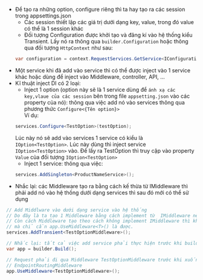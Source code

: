 - Để tạo ra những option, configure riêng thì ta hay tạo ra các session trong appsettings.json
    + Các session thiết lập các giá trị dưới dạng key, value, trong đó value có thể là 1 session khác
    + Đối tượng Configuration được khởi tạo và đăng kí vào hệ thống kiểu Transient. Lấy nó ra thông qua `builder.Configuration` hoặc thông qua đối tượng `HttpContext` như sau:  
    ```csharp
    var configuration = context.RequestServices.GetService<IConfiguration>();
    ```
- Một service khi đã add vào service thì có thể được inject vào 1 service khác hoặc dùng để inject vào Middleware, controller, API, ...
- Kĩ thuật inject DI có 2 loại:
    + Inject 1 option (option này sẽ là 1 service dùng để `ánh xạ các key,vlaue của các session` bên trong file `appsetting.json` vào các property của nó): thông qua việc add nó vào services thông qua phương thức `Configure<{Tên option}>`  
    Ví dụ:  
    ```csharp
    services.Configure<TestOption>(testOption);
    ``` 
    Lúc này nó sẽ add vào services 1 service có kiểu là `IOption<TestOption>`. Lúc này dùng thì inject service `IOption<TestOption>` vào. Để lấy ra TestOption thì truy cập vào property `Value` của đối tượng `IOption<TestOption>`
    + Inject 1 service: thông qua việc:
    ```csharp
    services.AddSingleton<ProductNameService>();
    ```
- Nhắc lại: các Middleware tạo ra bằng cách kế thừa từ IMiddleware thì phải add nó vào hệ thống dưới dạng services thì sau đó
mới có thể sử dụng
```csharp
// Add Middlware vào dưới dạng service vào hệ thống
// Do đây là ta tạo 1 Middleware bằng cách implement từ  IMiddleware nên mới phải add vào service. 
// Còn cách Middleware tạo theo cách không implement IMiddleware thì không cần add service 
// mà chỉ cần app.UseMiddleware<T>() là được.
services.AddTransient<TestOptionMiddleware>();

// Nhắc lại: tất cả việc add service phải thực hiện trước khi builder.Build()
var app = builder.Build();

// Request phải đi qua Middleware TestOptionMiddleware trước khi xuống 
// EndpointRoutingMiddleware
app.UseMiddleware<TestOptionMiddleware>();
```